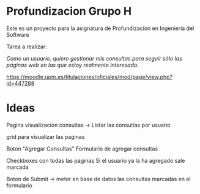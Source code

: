 ﻿# Profundizacion Grupo H

Este es un proyecto para la asignatura de Profundización en Ingeniería del Software

Tarea a realizar:

*Como un usuario, quiero gestionar mis consultas para seguir sólo las páginas web en las que estoy realmente interesado.*

https://moodle.upm.es/titulaciones/oficiales/mod/page/view.php?id=447288

# Ideas

Pagina visualizacion consultas -> Listar las consultas por usuario

grid para visualizar las paginas

Boton "Agregar Consultas"
Formulario de agregar consultas 
	
Checkboxes con todas las paginas
Si el usuario ya la ha agregado sale marcada 

Boton de Submit -> meter en base de datos las consultas marcadas en el formulario
